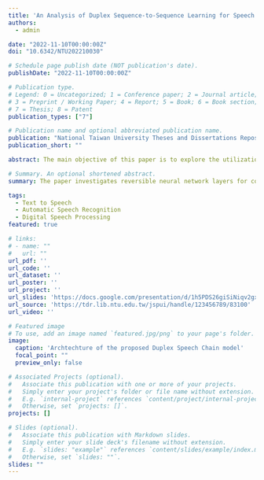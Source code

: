 ```yaml
---
title: 'An Analysis of Duplex Sequence‑to‑Sequence Learning for Speech Chain'
authors:
  - admin

date: "2022-11-10T00:00:00Z"
doi: "10.6342/NTU202210030"

# Schedule page publish date (NOT publication's date).
publishDate: "2022-11-10T00:00:00Z"

# Publication type.
# Legend: 0 = Uncategorized; 1 = Conference paper; 2 = Journal article;
# 3 = Preprint / Working Paper; 4 = Report; 5 = Book; 6 = Book section;
# 7 = Thesis; 8 = Patent
publication_types: ["7"]

# Publication name and optional abbreviated publication name.
publication: "National Taiwan University Theses and Dissertations Repository"
publication_short: ""

abstract: The main objective of this paper is to explore the utilization of reversible neural network layers for constructing a duplex speech chain model, enabling effective utilization of bidirectional supervision signals from parallel datasets. Current methods employing bidirectional supervision signals are primarily categorized into two groups, general multi-task learning and cycle consistency. While both categories utilize bidirectional supervision signals, these methods possess their own limitations. To address these challenges and create a duplex model for bidirectional speech tasks encompassing speech synthesis and speech recognition, we propose reversible modules and operations that can handle text and speech length discrepancies. The proposed model represents the first duplex sequence-to-sequence model capable of addressing both speech synthesis and speech recognition challenges. Moreover, this research introduces the application of reversible neural networks to speech-related tasks. We also conduct an analysis of how the utilization of bidirectional supervision signals affects the performance of the duplex model.

# Summary. An optional shortened abstract.
summary: The paper investigates reversible neural network layers for constructing a duplex speech chain model that utilizes bidirectional supervision signals. It introduces a novel approach to address speech synthesis and recognition challenges while analyzing the impact of bidirectional supervision on performance.

tags:
  - Text to Speech
  - Automatic Speech Recognition
  - Digital Speech Processing
featured: true

# links:
# - name: ""
#   url: ""
url_pdf: ''
url_code: ''
url_dataset: ''
url_poster: ''
url_project: ''
url_slides: 'https://docs.google.com/presentation/d/1h5PDS26giSiNiqv2gxA7AGSubHjLCEnlJ0zTJOsKRXI/edit?usp=sharing'
url_source: 'https://tdr.lib.ntu.edu.tw/jspui/handle/123456789/83100'
url_video: ''

# Featured image
# To use, add an image named `featured.jpg/png` to your page's folder. 
image:
  caption: 'Archtechture of the proposed Duplex Speech Chain model'
  focal_point: ""
  preview_only: false

# Associated Projects (optional).
#   Associate this publication with one or more of your projects.
#   Simply enter your project's folder or file name without extension.
#   E.g. `internal-project` references `content/project/internal-project/index.md`.
#   Otherwise, set `projects: []`.
projects: []

# Slides (optional).
#   Associate this publication with Markdown slides.
#   Simply enter your slide deck's filename without extension.
#   E.g. `slides: "example"` references `content/slides/example/index.md`.
#   Otherwise, set `slides: ""`.
slides: ""
---
```

